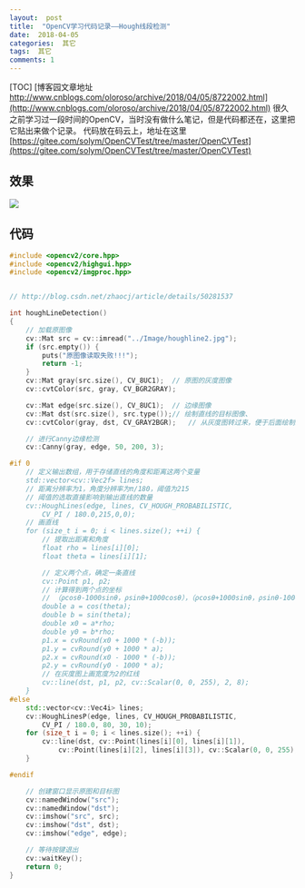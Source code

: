 ```yaml
---
layout:  post
title:  "OpenCV学习代码记录——Hough线段检测"
date:  2018-04-05
categories:  其它
tags:  其它
comments: 1
---
```


[TOC]
[博客园文章地址 http://www.cnblogs.com/oloroso/archive/2018/04/05/8722002.html](http://www.cnblogs.com/oloroso/archive/2018/04/05/8722002.html)
很久之前学习过一段时间的OpenCV，当时没有做什么笔记，但是代码都还在，这里把它贴出来做个记录。
代码放在码云上，地址在这里[https://gitee.com/solym/OpenCVTest/tree/master/OpenCVTest](https://gitee.com/solym/OpenCVTest/tree/master/OpenCVTest)

## 效果

![](https://images2018.cnblogs.com/blog/693958/201808/693958-20180813205814310-1719794655.jpg)


## 代码

```cpp
#include <opencv2/core.hpp>
#include <opencv2/highgui.hpp>
#include <opencv2/imgproc.hpp>


// http://blog.csdn.net/zhaocj/article/details/50281537

int houghLineDetection()
{
	// 加载原图像
	cv::Mat src = cv::imread("../Image/houghline2.jpg");
	if (src.empty()) {
		puts("原图像读取失败!!!");
		return -1;
	}
	cv::Mat	gray(src.size(), CV_8UC1);	// 原图的灰度图像
	cv::cvtColor(src, gray, CV_BGR2GRAY);

	cv::Mat	edge(src.size(), CV_8UC1);	// 边缘图像
	cv::Mat dst(src.size(), src.type());// 绘制直线的目标图像、
	cv::cvtColor(gray, dst, CV_GRAY2BGR);	// 从灰度图转过来，便于后面绘制红色的线条

	// 进行Canny边缘检测
	cv::Canny(gray, edge, 50, 200, 3);

#if 0
	// 定义输出数组，用于存储直线的角度和距离这两个变量  
	std::vector<cv::Vec2f> lines;
	// 距离分辨率为1，角度分辨率为π/180，阈值为215  
	// 阈值的选取直接影响到输出直线的数量
	cv::HoughLines(edge, lines, CV_HOUGH_PROBABILISTIC,
		CV_PI / 180.0,215,0,0);
	// 画直线
	for (size_t i = 0; i < lines.size(); ++i) {
		// 提取出距离和角度
		float rho = lines[i][0];
		float theta = lines[i][1];

		// 定义两个点，确定一条直线
		cv::Point p1, p2;
		// 计算得到两个点的坐标
		// （ρcosθ-1000sinθ，ρsinθ+1000cosθ），（ρcosθ+1000sinθ，ρsinθ-1000cosθ）  
		double a = cos(theta);
		double b = sin(theta);
		double x0 = a*rho;
		double y0 = b*rho;
		p1.x = cvRound(x0 + 1000 * (-b));
		p1.y = cvRound(y0 + 1000 * a);
		p2.x = cvRound(x0 - 1000 * (-b));
		p2.y = cvRound(y0 - 1000 * a);
		// 在灰度图上画宽度为2的红线
		cv::line(dst, p1, p2, cv::Scalar(0, 0, 255), 2, 8);
	}
#else
	std::vector<cv::Vec4i> lines;
	cv::HoughLinesP(edge, lines, CV_HOUGH_PROBABILISTIC,
		CV_PI / 180.0, 80, 30, 10);
	for (size_t i = 0; i < lines.size(); ++i) {
		cv::line(dst, cv::Point(lines[i][0], lines[i][1]),
			cv::Point(lines[i][2], lines[i][3]), cv::Scalar(0, 0, 255), 2, 8);
	}

#endif

	// 创建窗口显示原图和目标图
	cv::namedWindow("src");
	cv::namedWindow("dst");
	cv::imshow("src", src);
	cv::imshow("dst", dst);
	cv::imshow("edge", edge);

	// 等待按键退出
	cv::waitKey();
	return 0;
}
```